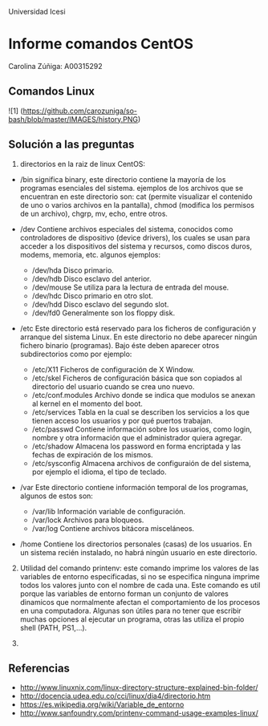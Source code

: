 Universidad Icesi

# Informe comandos CentOS

 Carolina Zúñiga: A00315292

## Comandos Linux

![1] (https://github.com/carozuniga/so-bash/blob/master/IMAGES/history.PNG)

## Solución a las preguntas 

1. directorios en la raiz de linux CentOS:

  - /bin
  significa binary, este directorio contiene la mayoría de los programas  esenciales del sistema. ejemplos de los archivos que se encuentran en este directorio son: cat (permite visualizar el contenido de uno o varios archivos en la pantalla), chmod (modifica los permisos de un archivo), chgrp, mv, echo, entre otros.
  
  - /dev 
  Contiene archivos especiales del sistema, conocidos como controladores de dispositivo (device drivers), los cuales se usan para acceder a los dispositivos del sistema y recursos, como discos duros, modems, memoria, etc. algunos ejemplos: 
    - /dev/hda Disco primario.
    - /dev/hdb Disco esclavo del anterior.
    - /dev/mouse Se utiliza para la lectura de entrada del mouse.
    - /dev/hdc Disco primario en otro slot.
    - /dev/hdd Disco esclavo del segundo slot.
    - /dev/fd0 Generalmente son los floppy disk.
    
  - /etc 
  Este directorio está reservado para los ficheros de configuración y arranque del sistema Linux. En este directorio no debe aparecer ningún fichero binario (programas). Bajo éste deben aparecer otros subdirectorios como por ejemplo:

    - /etc/X11 Ficheros de configuración de X Window.
    - /etc/skel Ficheros de configuración básica que son copiados al directorio del usuario cuando se crea uno nuevo.
    - /etc/conf.modules Archivo donde se indica que modulos se anexan al kernel en el momento del boot.
    - /etc/services Tabla en la cual se describen los servicios a los que tienen acceso los usuarios y por qué puertos trabajan.
    - /etc/passwd Contiene información sobre los usuarios, como login, nombre y otra información que el administrador quiera agregar.
    - /etc/shadow Almacena los password en forma encriptada y las fechas de expiración de los mismos.
    - /etc/sysconfig Almacena archivos de configuraión de del sistema, por ejemplo el idioma, el tipo de teclado.
    
  - /var Este directorio contiene información temporal de los programas, algunos de estos son:

    - /var/lib Información variable de configuración.
    - /var/lock Archivos para bloqueos.
    - /var/log Contiene archivos bitácora misceláneos.
  
  - /home Contiene los directorios personales (casas) de los usuarios. En un sistema recién instalado, no habrá ningún usuario en este directorio.
  
2. Utilidad del comando printenv:
este comando imprime los valores de las variables de entorno especificadas, si no se especifica ninguna imprime todos los valores junto con el nombre de cada una.
Este comando es util porque las variables de entorno forman un conjunto de valores dinamicos que normalmente afectan el comportamiento de los procesos en una computadora.  Algunas son útiles para no tener que escribir muchas opciones al ejecutar un programa, otras las utiliza el propio shell (PATH, PS1,…). 

3. 



## Referencias 

- http://www.linuxnix.com/linux-directory-structure-explained-bin-folder/
- http://docencia.udea.edu.co/cci/linux/dia4/directorio.htm
- https://es.wikipedia.org/wiki/Variable_de_entorno
- http://www.sanfoundry.com/printenv-command-usage-examples-linux/
    
